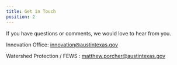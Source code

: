 ```yaml
---
title: Get in Touch
position: 2
---
```


If you have questions or comments, we would love to hear from you.

Innovation Office: [innovation@austintexas.gov](mailto:innovation@austintexas.gov)

Watershed Protection / FEWS : [matthew.porcher@austintexas.gov](mailto:matthew.porcher@austintexas.gov)

